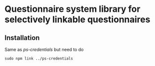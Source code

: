 # Questionnaire system library for selectively linkable questionnaires

## Installation

Same as *ps-credentials* but need to do
```
sudo npm link ../ps-credentials
```
